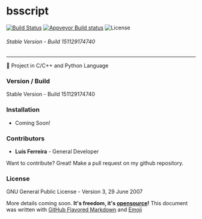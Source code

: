 # bsscript 
[![Build Status](https://travis-ci.org/ljmf00/bsscript.svg?branch=master)](https://travis-ci.org/ljmf00/bsscript)
[![Appveyor Build status](https://ci.appveyor.com/api/projects/status/2wof7i9yhmh0afcw?svg=true)](https://ci.appveyor.com/project/ljmf00/bsscript)
![License](https://img.shields.io/badge/License-GNU_GPLv3-lightgrey.svg)
###### Stable Version - Build 151129174740
------------------------------------------
:ghost: Project in C/C++ and Python Language

### Version / Build
Stable Version - Build 151129174740

### Installation
* Coming Soon!

### Contributors
 - **Luís Ferreira** - General Developer

Want to contribute? Great! Make a pull request on my github repository.

### License
GNU General Public License - Version 3, 29 June 2007

More details coming soon. **It's freedom, it's [opensource](https://opensource.org/)!**
This document was written with [GitHub Flavored Markdown](https://guides.github.com/features/mastering-markdown/) and [Emoji](http://www.emoji-cheat-sheet.com/)
